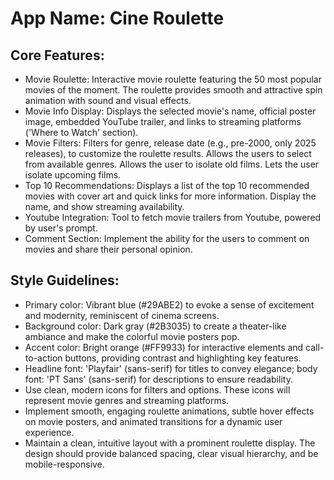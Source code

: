 # **App Name**: Cine Roulette

## Core Features:

- Movie Roulette: Interactive movie roulette featuring the 50 most popular movies of the moment. The roulette provides smooth and attractive spin animation with sound and visual effects.
- Movie Info Display: Displays the selected movie's name, official poster image, embedded YouTube trailer, and links to streaming platforms ('Where to Watch' section).
- Movie Filters: Filters for genre, release date (e.g., pre-2000, only 2025 releases), to customize the roulette results. Allows the users to select from available genres. Allows the user to isolate old films. Lets the user isolate upcoming films.
- Top 10 Recommendations: Displays a list of the top 10 recommended movies with cover art and quick links for more information. Display the name, and show streaming availability.
- Youtube Integration: Tool to fetch movie trailers from Youtube, powered by user's prompt.
- Comment Section: Implement the ability for the users to comment on movies and share their personal opinion.

## Style Guidelines:

- Primary color: Vibrant blue (#29ABE2) to evoke a sense of excitement and modernity, reminiscent of cinema screens.
- Background color: Dark gray (#2B3035) to create a theater-like ambiance and make the colorful movie posters pop.
- Accent color: Bright orange (#FF9933) for interactive elements and call-to-action buttons, providing contrast and highlighting key features.
- Headline font: 'Playfair' (sans-serif) for titles to convey elegance; body font: 'PT Sans' (sans-serif) for descriptions to ensure readability.
- Use clean, modern icons for filters and options. These icons will represent movie genres and streaming platforms.
- Implement smooth, engaging roulette animations, subtle hover effects on movie posters, and animated transitions for a dynamic user experience.
- Maintain a clean, intuitive layout with a prominent roulette display. The design should provide balanced spacing, clear visual hierarchy, and be mobile-responsive.